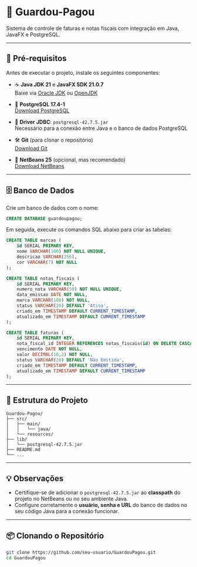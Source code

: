 # 🧾 Guardou-Pagou

Sistema de controle de faturas e notas fiscais com integração em Java, JavaFX e PostgreSQL.

---

## 🚀 Pré-requisitos

Antes de executar o projeto, instale os seguintes componentes:

- ☕ **Java JDK 21** e **JavaFX SDK 21.0.7**  
  Baixe via [Oracle JDK](https://www.oracle.com/java/technologies/javase/jdk21-archive-downloads.html) ou [OpenJDK](https://jdk.java.net/21/)

- 🐘 **PostgreSQL 17.4-1**  
  [Download PostgreSQL](https://www.postgresql.org/download/)

- 🧬 **Driver JDBC**: `postgresql-42.7.5.jar`  
  Necessário para a conexão entre Java e o banco de dados PostgreSQL

- 🛠️ **Git** (para clonar o repositório)  
  [Download Git](https://git-scm.com/downloads)

- 🧩 **NetBeans 25** (opcional, mas recomendado)  
  [Download NetBeans](https://netbeans.apache.org/download/index.html)

---

## 🗄️ Banco de Dados

Crie um banco de dados com o nome:

```sql
CREATE DATABASE guardoupagou;
````

Em seguida, execute os comandos SQL abaixo para criar as tabelas:

```sql
CREATE TABLE marcas (
    id SERIAL PRIMARY KEY,
    nome VARCHAR(100) NOT NULL UNIQUE,
    descricao VARCHAR(256),
    cor VARCHAR(7) NOT NULL
);

CREATE TABLE notas_fiscais (
    id SERIAL PRIMARY KEY,
    numero_nota VARCHAR(50) NOT NULL UNIQUE,
    data_emissao DATE NOT NULL,
    marca VARCHAR(100) NOT NULL,
    status VARCHAR(20) DEFAULT 'Ativa',
    criado_em TIMESTAMP DEFAULT CURRENT_TIMESTAMP,
    atualizado_em TIMESTAMP DEFAULT CURRENT_TIMESTAMP
);

CREATE TABLE faturas (
    id SERIAL PRIMARY KEY,
    nota_fiscal_id INTEGER REFERENCES notas_fiscais(id) ON DELETE CASCADE,
    vencimento DATE NOT NULL,
    valor DECIMAL(10,2) NOT NULL,
    status VARCHAR(20) DEFAULT 'Não Emitida',
    criado_em TIMESTAMP DEFAULT CURRENT_TIMESTAMP,
    atualizado_em TIMESTAMP DEFAULT CURRENT_TIMESTAMP
);
```

---

## 📂 Estrutura do Projeto

```
Guardou-Pagou/
├── src/
│   ├── main/
│   │   └── java/
│   └── resources/
├── lib/
│   └── postgresql-42.7.5.jar
├── README.md
└── ...
```

---

## 💡 Observações

* Certifique-se de adicionar o `postgresql-42.7.5.jar` ao **classpath** do projeto no NetBeans ou no seu ambiente Java.
* Configure corretamente o **usuário, senha e URL** do banco de dados no seu código Java para a conexão funcionar.

---

## 📦 Clonando o Repositório

```bash
git clone https://github.com/seu-usuario/GuardouPagou.git
cd GuardouPagou
```
